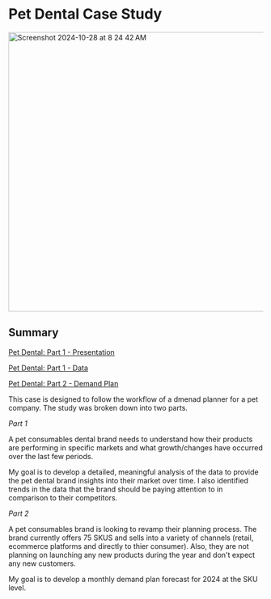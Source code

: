 # Pet Dental Case Study

<img width="553" alt="Screenshot 2024-10-28 at 8 24 42 AM" src="https://github.com/user-attachments/assets/30029af6-d628-4286-8b28-4afcd3a38259">

## Summary

[Pet Dental: Part 1 - Presentation](https://github.com/edbeato/pet_dental/blob/9ae16137be767b1db781a9bb5335b0e68204c8e4/Pet%20Dental%20-%20Part%201.pptx)

[Pet Dental: Part 1 - Data](https://docs.google.com/spreadsheets/d/1vOWdh54wDbsVY0UnRIOgoajBiiNqye76/edit?usp=sharing&ouid=107279521568011125172&rtpof=true&sd=true)

[Pet Dental: Part 2 - Demand Plan](https://github.com/edbeato/pet_dental/blob/7e92688e12eb9b81457844483af80d628d945078/Demand%20Plan%20-%20Part%202.xlsx)

This case is designed to follow the workflow of a dmenad planner for a pet company. The study was broken down into two parts. 

*Part 1*

A pet consumables dental brand needs to understand how their products are performing in specific markets and what growth/changes have occurred over the last few periods.

My goal is to develop a detailed, meaningful analysis of the data to provide the pet dental brand insights into their market over time.
I also identified trends in the data that the brand should be paying attention to in comparison to their competitors.

*Part 2*

A pet consumables brand is looking to revamp their planning process. The brand currently offers 75 SKUS and sells into a variety of channels (retail, ecommerce platforms and directly to thier consumer). Also, they are not planning on launching any new products during the year and don't expect any new customers. 

My goal is to develop a monthly demand plan forecast for 2024 at the SKU level.

